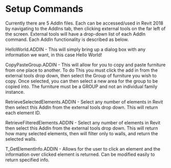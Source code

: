 # Setup Commands

Currently there are 5 AddIn files. Each can be accessed/used in Revit 2018 by navigating to the AddIns tab, then clicking external tools on the far left of the screen. External tools will have a drop-down list of each AddIn command. Each AddIn functionality is described as below.

HelloWorld.ADDIN - This will simply bring up a dialog box with any information we want, in this case Hello World!

CopyPasteGroup.ADDIN - This will allow for you to copy and paste furniture from one place to another. To do This you must click the add in from the external tools drop down, then select the Group of furniture you wish to copy. Once selected, you can then select a new area for the group to be copied into. The furniture must be a GROUP and not an individual family instance.

RetrieveSelectedElements.ADDIN - Select any number of elements in Revit then select this AddIn from the external tools drop down. This will return each element ID.

RetrieveFilteredElements.ADDIN - Select any number of elements in Revit then select this AddIn from the external tools drop down. This will return how many selected elements, then will filter only to walls, and return the selected walls.

T_GetElementInfo.ADDIN - Allows for the user to click an element and the information over clicked element is returned. Can be modified easily to return specified info.
